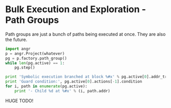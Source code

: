 Bulk Execution and Exploration - Path Groups
============================================

Path groups are just a bunch of paths being executed at once. They are also the future.

```python
import angr
p = angr.Project(whatever)
pg = p.factory.path_group()
while len(pg.active) == 1:
    pg.step()

print 'Symbolic execution branched at block %#x' % pg.active[0].addr_trace[-1]
print 'Guard condition:', pg.active[0].actions[-1].condition
for i, path in enumerate(pg.active):
    print '- Child %d at %#x' % (i, path.addr)
```

HUGE TODO!
